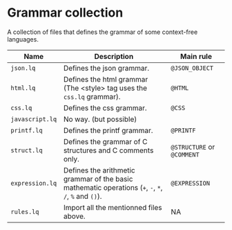 
# Grammar collection

A collection of files that defines the grammar of some context-free languages.

| Name | Description | Main rule |
| --- | --- | --- |
| `json.lq` | Defines the json grammar. | `@JSON_OBJECT` |
| `html.lq` | Defines the html grammar (The \<style> tag uses the `css.lq` grammar). | `@HTML` |
| `css.lq` | Defines the css grammar. | `@CSS` |
| `javascript.lq` | No way. (but possible) |
| `printf.lq` | Defines the printf grammar. | `@PRINTF` |
| `struct.lq` | Defines the grammar of C structures and C comments only. | `@STRUCTURE` or `@COMMENT` |
| `expression.lq` | Defines the arithmetic grammar of the basic mathematic operations (`+`, `-`, `*`, `/`, `%` and `()`). | `@EXPRESSION` |
| `rules.lq` | Import all the mentionned files above. | NA |
